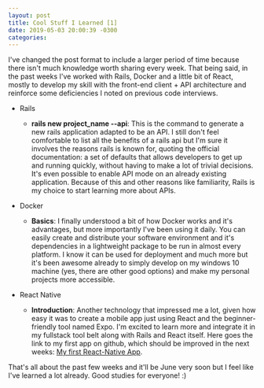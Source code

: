 ```yaml
---
layout: post
title: Cool Stuff I Learned [1]
date: 2019-05-03 20:00:39 -0300
categories:
---
```

I've changed the post format to include a larger period of time because there isn't much knowledge worth sharing every week. That being said, in the past weeks I've worked with Rails, Docker and a little bit of React, mostly to develop my skill with the front-end client + API architecture and reinforce some deficiencies I noted on previous code interviews.

* Rails
	* **rails new project_name --api**: This is the command to generate a new rails application adapted to be an API. I still don't feel comfortable to list all the benefits of a rails api but I'm sure it involves the reasons rails is known for, quoting the official documentation: a set of defaults that allows developers to get up and running quickly, without having to make a lot of trivial decisions. It's even possible to enable API mode on an already existing application. Because of this and other reasons like familiarity, Rails is my choice to start learning more about APIs.

* Docker
	* **Basics**: I finally understood a bit of how Docker works and it's advantages, but more importantly I've been using it daily. You can easily create and distribute your software environment and it's dependencies in a lightweight package to be run in almost every platform. I know it can be used for deployment and much more but it's been awesome already to simply develop on my windows 10 machine (yes, there are other good options) and make my personal projects more accessible.

* React Native
	* **Introduction**: Another technology that impressed me a lot, given how easy it was to create a mobile app just using React and the beginner-friendly tool named Expo. I'm excited to learn more and integrate it in my fullstack tool belt along with Rails and React itself. Here goes the link to my first app on github, which should be improved in the next weeks: [My first React-Native App](https://github.com/ericmadureira/gym-app).

That's all about the past few weeks and it'll be June very soon but I feel like I've learned a lot already. Good studies for everyone! :)